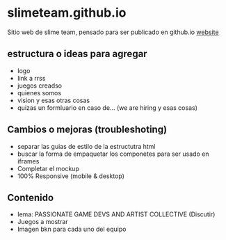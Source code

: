 # slimeteam.github.io

Sitio web de slime team, pensado para ser publicado en github.io
[website](https://slime-team.github.io/webpage/)


## estructura o ideas para agregar
- logo
- link a rrss
- juegos creadso
- quienes somos
- vision y esas otras cosas
- quizas un formluario en caso de... (we are hiring y esas cosas)


## Cambios o mejoras (troubleshoting)
- separar las guias de estilo de la estructutra html
- buscar la forma de empaquetar los componetes para ser usado en iframes
- Completar el mockup
- 100% Responsive (mobile & desktop)

## Contenido
- lema: PASSIONATE GAME DEVS AND ARTIST COLLECTIVE (Discutir)
- Juegos a mostrar
- Imagen bkn para cada uno del equipo 
